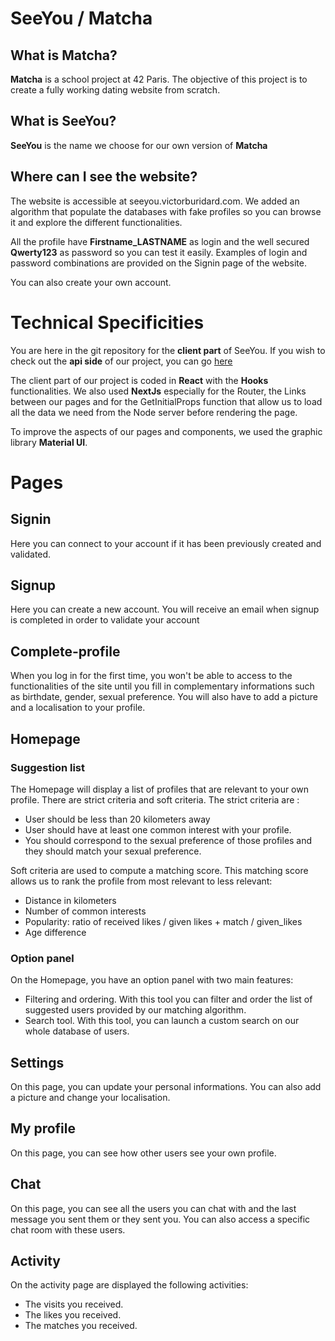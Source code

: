# SeeYou / Matcha

## What is Matcha?

**Matcha** is a school project at 42 Paris. The objective of this project is to create a fully working dating website from scratch.

## What is SeeYou?

**SeeYou** is the name we choose for our own version of **Matcha**

## Where can I see the website?

The website is accessible at seeyou.victorburidard.com. We added an algorithm that populate the databases with fake profiles so you can browse it and explore the different functionalities. 

All the profile have **Firstname_LASTNAME** as login and the well secured **Qwerty123** as password so you can test it easily. Examples of login and password combinations are provided on the Signin page of the website.

You can also create your own account.
# Technical Specificities

You are here in the git repository for the **client part** of SeeYou. If you wish to check out the **api side** of our project, you can go [here](https://github.com/vburidar/matcha_api)

The client part of our project is coded in **React** with the **Hooks** functionalities. We also used **NextJs** especially for the Router, the Links between our pages and for the GetInitialProps function that allow us to load all the data we need from the Node server before rendering the page.

To improve the aspects of our pages and components, we used the graphic library **Material UI**.

# Pages

## Signin 
Here you can connect to your account if it has been previously created and validated.

## Signup
Here you can create a new account. You will receive an email when signup is completed in order to validate your account

## Complete-profile
When you log in for the first time, you won't be able to access to the functionalities of the site until you fill in complementary informations such as birthdate, gender, sexual preference. You will also have to add a picture and a localisation to your profile.

## Homepage

### Suggestion list
The Homepage will display a list of profiles that are relevant to your own profile. There are strict criteria and soft criteria. The strict criteria are :
- User should be less than 20 kilometers away
- User should have at least one common interest with your profile.
- You should correspond to the sexual preference of those profiles and they should match your sexual preference.

Soft criteria are used to compute a matching score. This matching score allows us to rank the profile from most relevant to less relevant:
 - Distance in kilometers
 - Number of common interests
 - Popularity: ratio of received likes / given likes + match / given_likes
 - Age difference

### Option panel
On the Homepage, you have an option panel with two main features:
 - Filtering and ordering. With this tool you can filter and order the list of suggested users provided by our matching algorithm.
 - Search tool. With this tool, you can launch a custom search on our whole database of users.

## Settings
On this page, you can update your personal informations. You can also add a picture and change your localisation.

## My profile
On this page, you can see how other users see your own profile.

## Chat
On this page, you can see all the users you can chat with and the last message you sent them or they sent you. You can also access a specific chat room with these users.

## Activity
On the activity page are displayed the following activities:
- The visits you received.
- The likes you received.
- The matches you received.
